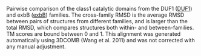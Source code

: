 Pairwise comparison of the class1 catalytic domains from the DUF1 (<a href='/class1/DUF1'>DUF1</a>) and exbB (<a href='/class1/exbB'>exbB</a>) families. 
	The cross-family RMSD is the average RMSD between pairs of structures from different families, and is
	 larger than the total RMSD, which compares structures both within- and between-families. TM scores are bound between 0 and 1. 
	 This alignment was generated automatically using 3DCOMB (Wang et al. 2011) and was not corrected with any manual adjustment.
